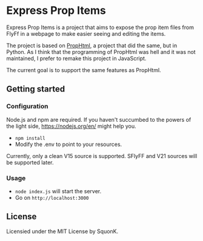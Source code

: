 # Express Prop Items

Express Prop Items is a project that aims to expose the prop item files from
FlyFf in a webpage to make easier seeing and editing the items.

The project is based on [PropHtml](https://github.com/SPSquonK/PropHtml/tree/ca8792923f5a7bbe243a010ef0829095dcc5c4ae),
a project that did the same, but in Python. As I think that the programming
of PropHtml was hell and it was not maintained, I prefer to remake this project
in JavaScript.

The current goal is to support the same features as PropHtml.

## Getting started

### Configuration

Node.js and npm are required. If you haven't succumbed to the powers of the
light side, https://nodejs.org/en/ might help you.

- `npm install`
- Modify the .env to point to your resources.

Currently, only a clean V15 source is supported. SFlyFF and V21 sources
will be supported later.

### Usage

- `node index.js` will start the server.
- Go on `http://localhost:3000`

## License

Licensied under the MIT License by SquonK.
